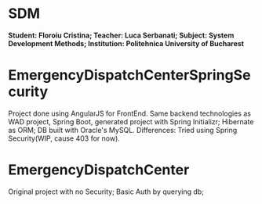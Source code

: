 # SDM
__Student: Floroiu Cristina; Teacher: Luca Serbanati; Subject: System Development Methods; Institution: Politehnica University of Bucharest__

# EmergencyDispatchCenterSpringSecurity

Project done using AngularJS for FrontEnd.
Same backend technologies as WAD project, Spring Boot, generated project with Spring Initializr; Hibernate as ORM; DB built with Oracle's MySQL.
Differences: Tried using Spring Security(WIP, cause 403 for now). 

# EmergencyDispatchCenter

Original project with no Security; Basic Auth by querying db;
